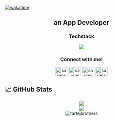 [![wakatime](https://wakatime.com/badge/user/e755a36a-5cc0-4ce6-85ee-63761b3e1ed3.svg)](https://wakatime.com/@e755a36a-5cc0-4ce6-85ee-63761b3e1ed3)

<h2 align="center">an App Developer</h2>

<h3 align="center">Techstack</h3>
<p align="center">
  <img src="https://skillicons.dev/icons?i=html,css,js,git,github,vscode,bootstrap,tailwind,npm,ts,postman,figma,flutter,dart,c,python,cpp&perline=8" />
</p>

<h3 align="center">Connect with me!</h3>
<p align="center">
  <a href="https://www.linkedin.com/in/dev-karan-singh/" target="_blank"><img align="center" src="https://raw.githubusercontent.com/rahuldkjain/github-profile-readme-generator/master/src/images/icons/Social/linked-in-alt.svg" alt="saranshbangar" height="30" width="40" /></a>
  <a href="https://www.geeksforgeeks.org/user/d_k_singh/" target="_blank"><img align="center" src="https://raw.githubusercontent.com/rahuldkjain/github-profile-readme-generator/master/src/images/icons/Social/geeks-for-geeks.svg" alt="saranshbangar" height="30" width="40" /></a>
  <a href="https://leetcode.com/u/d_k_singh/" target="_blank"><img align="center" src="https://raw.githubusercontent.com/rahuldkjain/github-profile-readme-generator/master/src/images/icons/Social/leet-code.svg" alt="saranshbangar" height="30" width="40" /></a>
  <a href="https://instagram.com/the_d_k_dhillon" target="_blank"><img align="center" src="https://raw.githubusercontent.com/rahuldkjain/github-profile-readme-generator/master/src/images/icons/Social/instagram.svg" alt="saransh.bangar" height="30" width="40" /></a>
</p>

## 📈 GitHub Stats

<div align="center">
  <img src="https://github-profile-summary-cards.vercel.app/api/cards/stats?username=DKSingh1604&theme=synthwave" />
</div>
<div align="center">
  <img src="https://github-profile-summary-cards.vercel.app/api/cards/repos-per-language?username=DKSingh1604&theme=synthwave" />
</div>
<div align="center">
  <img src="https://github-readme-stats.vercel.app/api/wakatime?username=DKSingh&theme=dark" alt="tartejbrothers" />
</div>
